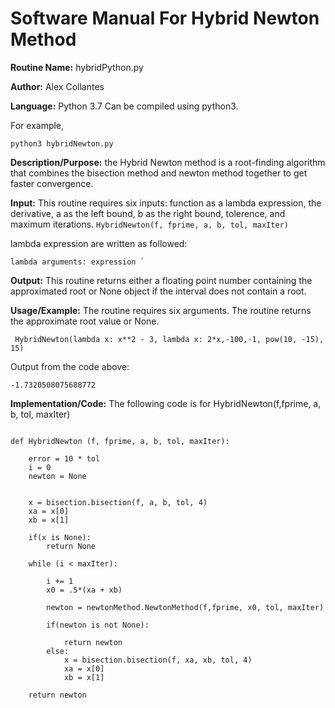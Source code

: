 # Software Manual For Hybrid Newton Method

**Routine Name:** hybridPython.py
 
**Author:** Alex Collantes
 
**Language:** Python 3.7 Can be compiled using python3.

For example,

`python3 hybridNewton.py`

**Description/Purpose:** the Hybrid Newton method is a root-finding algorithm that combines the bisection method and newton method together to get faster convergence.

**Input:** This routine requires six inputs: function as a lambda expression, the derivative, a as the left bound, b as the right bound, tolerence, and maximum iterations.
`HybridNewton(f, fprime, a, b, tol, maxIter)`

lambda expression are written as followed: 
```python3
lambda arguments: expression `
```

**Output:** This routine returns either a floating point number containing the approximated root or None object if the interval does not contain a root.

**Usage/Example:** The routine requires six arguments. The routine returns the approximate root value or None.

```python3
 HybridNewton(lambda x: x**2 - 3, lambda x: 2*x,-100,-1, pow(10, -15), 15)
 ```
Output from the code above:

`-1.7320508075688772`

**Implementation/Code:** The following code is for HybridNewton(f,fprime, a, b, tol, maxIter)

```python3

def HybridNewton (f, fprime, a, b, tol, maxIter):

    error = 10 * tol
    i = 0
    newton = None

    
    x = bisection.bisection(f, a, b, tol, 4)
    xa = x[0]
    xb = x[1]

    if(x is None):
        return None
    
    while (i < maxIter):

        i += 1
        x0 = .5*(xa + xb)
        
        newton = newtonMethod.NewtonMethod(f,fprime, x0, tol, maxIter)

        if(newton is not None):
    
            return newton
        else:
            x = bisection.bisection(f, xa, xb, tol, 4)
            xa = x[0]
            xb = x[1]
    
    return newton
```
